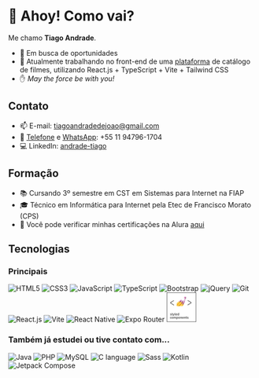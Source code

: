 # :wave: Ahoy! Como vai?
Me chamo **Tiago Andrade**.

- :briefcase: Em busca de oportunidades
- :book: Atualmente trabalhando no front-end de uma [plataforma](https://github.com/andrade-tiago/flix.vault-front) de catálogo de filmes, utilizando React.js + TypeScript + Vite + Tailwind CSS
- :raised_hand: _May the force be with you!_

## Contato
- :mailbox: E-mail: [tiagoandradedejoao@gmail.com](mailto:tiagoandradedejoao@gmail.com)
- :speech_balloon: [Telefone](tel:11947961704) e [WhatsApp](https:wa.me/5511947961704): +55 11 94796-1704
- :computer: LinkedIn: [andrade-tiago](https://www.linkedin.com/in/andrade-tiago)

## Formação
- :books: Cursando 3º semestre em CST em Sistemas para Internet na FIAP
- :mortar_board: Técnico em Informática para Internet pela Etec de Francisco Morato (CPS)
- :blue_book: Você pode verificar minhas certificações na Alura [aqui](https://cursos.alura.com.br/user/andrade-tiago)

## Tecnologias
### Principais
<div display="inline-block">
	<img src="https://cdn.jsdelivr.net/gh/devicons/devicon@latest/icons/html5/html5-original.svg" height="60" alt="HTML5" title="HTML5" />
	<img src="https://cdn.jsdelivr.net/gh/devicons/devicon@latest/icons/css3/css3-original.svg" height="60" alt="CSS3" title="CSS3" />
	<img src="https://cdn.jsdelivr.net/gh/devicons/devicon@latest/icons/javascript/javascript-original.svg" height="60" alt="JavaScript" title="JavaScript" />
	<img src="https://cdn.jsdelivr.net/gh/devicons/devicon@latest/icons/typescript/typescript-original.svg" height="60" alt="TypeScript" title="TypeScript" />
	<img src="https://cdn.jsdelivr.net/gh/devicons/devicon@latest/icons/bootstrap/bootstrap-original.svg" height="60" alt="Bootstrap" title="Bootstrap" />
	<img src="https://cdn.jsdelivr.net/gh/devicons/devicon@latest/icons/jquery/jquery-plain-wordmark.svg" height="60" alt="jQuery" title="jQuery" />
	<img src="https://cdn.jsdelivr.net/gh/devicons/devicon@latest/icons/git/git-original.svg" height="60" alt="Git" title="Git" />
	<img src="https://cdn.jsdelivr.net/gh/devicons/devicon@latest/icons/react/react-original-wordmark.svg" height="60" alt="React.js" title="React.js" />
	<img src="https://cdn.jsdelivr.net/gh/devicons/devicon@latest/icons/vitejs/vitejs-original.svg" height="60" alt="Vite" title="Vite" />
	<img src="https://cdn.worldvectorlogo.com/logos/react-native-1.svg" height="60" alt="React Native" title="React Native" />
	<img src="https://seeklogo.com/images/E/expo-go-app-logo-BBBE394CB8-seeklogo.com.png" height="60" alt="Expo Router" title="Expo Router" />
	<img src="https://raw.githubusercontent.com/github/explore/80688e429a7d4ef2fca1e82350fe8e3517d3494d/topics/styled-components/styled-components.png" height="60" alt="styled-components" title="styled-components" />
</div>

### Também já estudei ou tive contato com...
<div display="inline-block">
	<img src="https://cdn.jsdelivr.net/gh/devicons/devicon@latest/icons/java/java-original-wordmark.svg" height="60" alt="Java" title="Java" />
	<img src="https://github.com/mkole/tech-icons/blob/main/icons/php/php-plain.svg" height="60" alt="PHP" title="PHP" />
	<img src="https://cdn.jsdelivr.net/gh/devicons/devicon@latest/icons/mysql/mysql-original-wordmark.svg" height="60" alt="MySQL" title="MySQL" />
	<img src="https://github.com/mkole/tech-icons/blob/main/icons/c/c-language-original.svg" height="60" alt="C language" title="C language" />
	<img src="https://cdn.jsdelivr.net/gh/devicons/devicon@latest/icons/sass/sass-original.svg" height="60" alt="Sass" title="Sass" />
	<img src="https://github.com/mkole/tech-icons/blob/main/icons/kotlin/kotlin-original.svg" height="60" alt="Kotlin" title="Kotlin" />
	<img src="https://cdn.jsdelivr.net/gh/devicons/devicon@latest/icons/jetpackcompose/jetpackcompose-original.svg" height="60" alt="Jetpack Compose" title="Jetpack Compose" />
</div>
